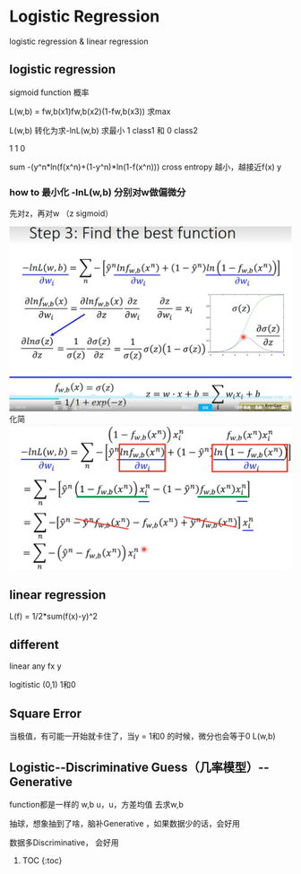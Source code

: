 # Logistic Regression
logistic regression   &   linear regression

## logistic regression 
sigmoid function 概率

L(w,b) = fw,b(x1)fw,b(x2)(1-fw,b(x3)) 求max

L(w,b) 转化为求-lnL(w,b)  求最小   1 class1 和 0 class2

1  1  0

sum -(y^n*ln(f(x^n)+(1-y^n)*ln(1-f(x^n)))   cross entropy  越小，越接近f(x)  y


### how to 最小化  -lnL(w,b)  分别对w做偏微分
先对z，再对w    （z sigmoid） 

![](/images/1660540053266.jpg "第三步，偏微分")
 化简
![](/images/1660540978399.png "偏微分")



## linear regression
L(f) = 1/2*sum(f(x)-y)^2


## different
linear any fx y

logitistic (0,1)  1和0 


## Square Error
当极值，有可能一开始就卡住了，当y = 1和0 的时候，微分也会等于0 L(w,b)

## Logistic--Discriminative   Guess（几率模型）--Generative
function都是一样的    w,b               u，u，方差均值 去求w,b

抽球，想象抽到了啥，脑补Generative ，如果数据少的话，会好用

数据多Discriminative， 会好用


1. TOC
{:toc}

